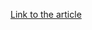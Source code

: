 [Link to the article](https://thehackernews.com/2025/06/empower-users-and-protect-against-genai.html)

